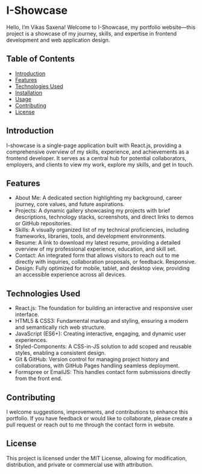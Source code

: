 # I-Showcase

Hello, I’m Vikas Saxena!
Welcome to I-Showcase, my portfolio website—this project is a showcase of my journey, skills, and expertise in frontend development and web application design.

## Table of Contents
- [Introduction](#introduction)
- [Features](#features)
- [Technologies Used](#technologies-used)
- [Installation](#installation)
- [Usage](#usage)
- [Contributing](#contributing)
- [License](#license)

## Introduction

I-showcase is a single-page application built with React.js, providing a comprehensive overview of my skills, experience, and achievements as a frontend developer. It serves as a central hub for potential collaborators, employers, and clients to view my work, explore my skills, and get in touch.

## Features

- About Me: A dedicated section highlighting my background, career journey, core values, and future aspirations.
- Projects: A dynamic gallery showcasing my projects with brief descriptions, technology stacks, screenshots, and direct links to demos or GitHub repositories.
- Skills: A visually organized list of my technical proficiencies, including frameworks, libraries, tools, and development environments.
- Resume: A link to download my latest resume, providing a detailed overview of my professional experience, education, and skill set.
- Contact: An integrated form that allows visitors to reach out to me directly with inquiries, collaboration proposals, or feedback.
Responsive.
- Design: Fully optimized for mobile, tablet, and desktop view, providing an accessible experience across all devices.

## Technologies Used

- React.js: The foundation for building an interactive and responsive user interface.
- HTML5 & CSS3: Fundamental markup and styling, ensuring a modern and semantically rich web structure.
- JavaScript (ES6+): Creating interactive, engaging, and dynamic user experiences.
- Styled-Components: A CSS-in-JS solution to add scoped and reusable styles, enabling a consistent design.
- Git & GitHub: Version control for managing project history and collaborations, with GitHub Pages handling seamless deployment.
- Formspree or EmailJS: This handles contact form submissions directly from the front end.

## Contributing
I welcome suggestions, improvements, and contributions to enhance this portfolio. If you have feedback or would like to collaborate, please create a pull request or reach out to me through the contact form in website.

## License
This project is licensed under the MIT License, allowing for modification, distribution, and private or commercial use with attribution.
